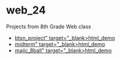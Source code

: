 # web_24
Projects from 8th Grade Web class

<ul>
  <li><a href=">html_demo" target="_blank>html_demo</a></li>
  <li><a href=">btsn_project" target="_blank>html_demo</a></li>
  <li><a href="css_demo_2" target="_blank>html_demo</a></li>
  <li><a href=">midterm" target="_blank>html_demo</a></li>
  <li><a href=">js_demo" target="_blank>html_demo</a></li>
  <li><a href=">majic_8ball" target="_blank>html_demo</a></li>
</ul>
